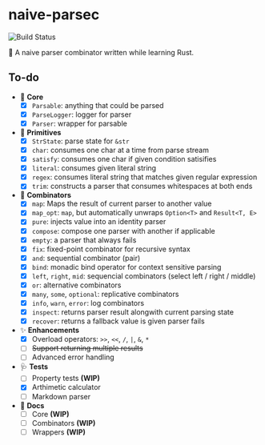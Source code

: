 # naive-parsec

![Build Status](https://github.com/codgician/naive-parsec/actions/workflows/build.yml/badge.svg)

:frog: A naive parser combinator written while learning Rust.

## To-do

- 💖 **Core**
    - [x] `Parsable`: anything that could be parsed
    - [x] `ParseLogger`: logger for parser
    - [x] `Parser`: wrapper for parsable
- 🐣 **Primitives**
    - [x] `StrState`: parse state for `&str`
    - [x] `char`: consumes one char at a time from parse stream
    - [x] `satisfy`: consumes one char if given condition satisifies
    - [x] `literal`: consumes given literal string
    - [x] `regex`: consumes literal string that matches given regular expression
    - [x] `trim`: constructs a parser that consumes whitespaces at both ends
- 🍡 **Combinators**
    - [x] `map`: Maps the result of current parser to another value
    - [x] `map_opt`: `map`, but automatically unwraps `Option<T>` and `Result<T, E>`
    - [x] `pure`: injects value into an identity parser
    - [x] `compose`: compose one parser with another if applicable
    - [x] `empty`: a parser that always fails
    - [x] `fix`: fixed-point combinator for recursive syntax
    - [x] `and`: sequential combinator (pair)
    - [x] `bind`: monadic bind operator for context sensitive parsing
    - [x] `left`, `right`, `mid`: sequencial combinators (select left / right / middle)
    - [x] `or`: alternative combinators
    - [x] `many`, `some`, `optional`: replicative combinators
    - [x] `info`, `warn`, `error`: log combinators
    - [x] `inspect`: returns parser result alongwith current parsing state
    - [x] `recover`: returns a fallback value is given parser fails 
- ✨ **Enhancements**
    - [x] Overload operators: `>>`, `<<`, `/`, `|`, `&`, `*`
    - [ ] ~~Support returning multiple results~~
    - [ ] Advanced error handling
- 🩺 **Tests**
    - [ ] Property tests **(WIP)**
    - [x] Arthimetic calculator
    - [ ] Markdown parser
- 📄 **Docs**
    - [ ] Core **(WIP)**
    - [ ] Combinators **(WIP)**
    - [ ] Wrappers **(WIP)**
